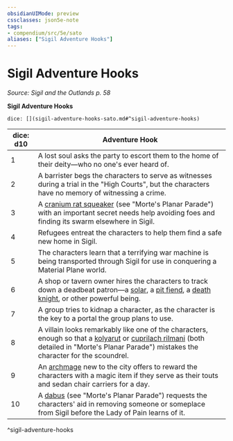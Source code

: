 ```yaml
---
obsidianUIMode: preview
cssclasses: json5e-note
tags:
- compendium/src/5e/sato
aliases: ["Sigil Adventure Hooks"]
---
```

# Sigil Adventure Hooks
*Source: Sigil and the Outlands p. 58* 

**Sigil Adventure Hooks**

`dice: [](sigil-adventure-hooks-sato.md#^sigil-adventure-hooks)`

| dice: d10 | Adventure Hook |
|-----------|----------------|
| 1 | A lost soul asks the party to escort them to the home of their deity—who no one's ever heard of. |
| 2 | A barrister begs the characters to serve as witnesses during a trial in the "High Courts", but the characters have no memory of witnessing a crime. |
| 3 | A [cranium rat squeaker](/Systems/5e/bestiary/aberration/cranium-rat-squeaker-mpp.md) (see "Morte's Planar Parade") with an important secret needs help avoiding foes and finding its swarm elsewhere in Sigil. |
| 4 | Refugees entreat the characters to help them find a safe new home in Sigil. |
| 5 | The characters learn that a terrifying war machine is being transported through Sigil for use in conquering a Material Plane world. |
| 6 | A shop or tavern owner hires the characters to track down a deadbeat patron—a [solar](/Systems/5e/bestiary/celestial/solar.md), a [pit fiend](/Systems/5e/bestiary/fiend/pit-fiend.md), a [death knight](/Systems/5e/bestiary/undead/death-knight.md), or other powerful being. |
| 7 | A group tries to kidnap a character, as the character is the key to a portal the group plans to use. |
| 8 | A villain looks remarkably like one of the characters, enough so that a [kolyarut](/Systems/5e/bestiary/construct/kolyarut-mpp.md) or [cuprilach rilmani](/Systems/5e/bestiary/celestial/cuprilach-rilmani-mpp.md) (both detailed in "Morte's Planar Parade") mistakes the character for the scoundrel. |
| 9 | An [archmage](/Systems/5e/bestiary/humanoid/archmage.md) new to the city offers to reward the characters with a magic item if they serve as their touts and sedan chair carriers for a day. |
| 10 | A [dabus](/Systems/5e/bestiary/celestial/dabus-mpp.md) (see "Morte's Planar Parade") requests the characters' aid in removing someone or someplace from Sigil before the Lady of Pain learns of it. |
^sigil-adventure-hooks